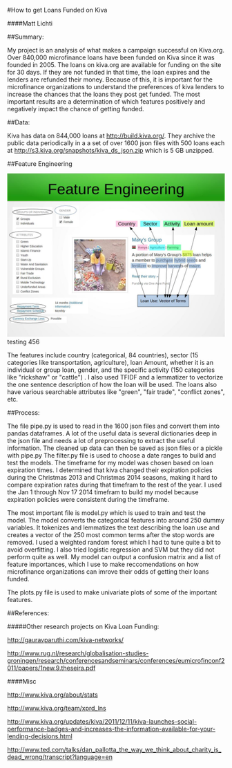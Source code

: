 #How to get Loans Funded on Kiva

####Matt Lichti

##Summary: 

My project is an analysis of what makes a campaign successful on Kiva.org. Over 840,000 microfinance loans have been funded on Kiva since it was founded in 2005. The loans on kiva.org are available for funding on the site for 30 days. If they are not funded in that time, the loan expires and the lenders are refunded their money. Because of this, it is important for the microfinance organizations to understand the preferences of kiva lenders to increase the chances that the loans they post get funded. The most important results are a determination of which features positively and negatively impact the chance of getting funded. 

##Data:

Kiva has data on 844,000 loans at http://build.kiva.org/. They archive the public data periodically in a a set of over 1600 json files with 500 loans each at http://s3.kiva.org/snapshots/kiva_ds_json.zip which is 5 GB unzipped.

##Feature Engineering 

![Kiva Loan](https://github.com/mattlichti/Fundraising-Success/blob/master/img/features.jpg)
testing 456

The features include country (categorical, 84 countries), sector (15 categories like transportation,  agriculture), loan Amount, whether it is an individual or group loan, gender, and the specific activity (150 categories like "rickshaw" or "cattle") . I also used TFIDF and a lemmatizer to vectorize the one sentence description of how the loan will be used. The loans also have various searchable attributes like "green", "fair trade", "conflict zones", etc.

##Process:

The file pipe.py is used to read in the 1600 json files and convert them into pandas dataframes. A lot of the useful data is several dictionaries deep in the json file and needs a lot of preprocessing to extract the useful information. The cleaned up data can then be saved as json files or a pickle with pipe.py The filter.py file is used to choose a date ranges to build and test the models. The timeframe for my model was chosen based on loan expiration times. I determined that kiva changed their expiration policies during the Christmas 2013 and Christmas 2014 seasons, making it hard to compare expiration rates during that timefram to the rest of the year. I used the Jan 1 through Nov 17 2014 timefram to build my model because expiration policies were consistent during the timeframe.

The most important file is model.py which is used to train and test the model. The model converts the categorical features into around 250 dummy variables. It tokenizes and lemmatizes the text describing the loan use and creates a vector of the 250 most common terms after the stop words are removed. I used a weighted random forest which I had to tune quite a bit to avoid overfitting. I also tried logistic regression and SVM but they did not perform quite as well. My model can output a confusion matrix and a list of feature importances, which I use to make reccomendations on how microfinance organizations can imrove their odds of getting their loans funded.

The plots.py file is used to make univariate plots of some of the important features.

##References:

#####Other research projects on Kiva Loan Funding:

http://gauravparuthi.com/kiva-networks/

http://www.rug.nl/research/globalisation-studies-groningen/research/conferencesandseminars/conferences/eumicrofinconf2011/papers/1new.9.theseira.pdf

####Misc

http://www.kiva.org/about/stats

http://www.kiva.org/team/xprd_lns

http://www.kiva.org/updates/kiva/2011/12/11/kiva-launches-social-performance-badges-and-increases-the-information-available-for-your-lending-decisions.html

http://www.ted.com/talks/dan_pallotta_the_way_we_think_about_charity_is_dead_wrong/transcript?language=en
